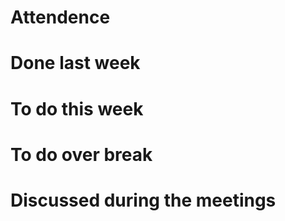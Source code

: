 # Attendence


# Done last week


# To do this week


# To do over break


# Discussed during the meetings

